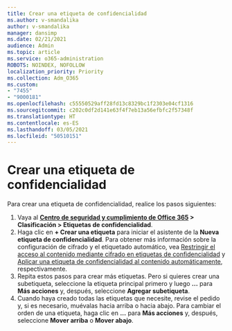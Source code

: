 ```yaml
---
title: Crear una etiqueta de confidencialidad
ms.author: v-smandalika
author: v-smandalika
manager: dansimp
ms.date: 02/21/2021
audience: Admin
ms.topic: article
ms.service: o365-administration
ROBOTS: NOINDEX, NOFOLLOW
localization_priority: Priority
ms.collection: Adm_O365
ms.custom:
- "7455"
- "9000181"
ms.openlocfilehash: c55550529aff28fd13c8329bc1f2303e04cf1316
ms.sourcegitcommit: c202c0df2d141e63f4f7eb13a56efbfc2f57348f
ms.translationtype: HT
ms.contentlocale: es-ES
ms.lasthandoff: 03/05/2021
ms.locfileid: "50510151"
---
```

# <a name="create-a-sensitivity-label"></a>Crear una etiqueta de confidencialidad

Para crear una etiqueta de confidencialidad, realice los pasos siguientes:

1. Vaya al **[Centro de seguridad y cumplimiento de Office 365](https://sip.protection.office.com/) > Clasificación > Etiquetas de confidencialidad**.
2. Haga clic en **+ Crear una etiqueta** para iniciar el asistente de la **Nueva etiqueta de confidencialidad**. Para obtener más información sobre la configuración de cifrado y el etiquetado automático, vea [Restringir el acceso al contenido mediante cifrado en etiquetas de confidencialidad](https://docs.microsoft.com/microsoft-365/compliance/encryption-sensitivity-labels) y [Aplicar una etiqueta de confidencialidad al contenido automáticamente](https://docs.microsoft.com/microsoft-365/compliance/apply-sensitivity-label-automatically), respectivamente.
3. Repita estos pasos para crear más etiquetas. Pero si quieres crear una subetiqueta, seleccione la etiqueta principal primero y luego **...** para **Más acciones** y, después, seleccione **Agregar subetiqueta**.
4. Cuando haya creado todas las etiquetas que necesite, revise el pedido y, si es necesario, muévalas hacia arriba o hacia abajo. Para cambiar el orden de una etiqueta, haga clic en **...** para **Más acciones** y, después, seleccione **Mover arriba** o **Mover abajo**. 
